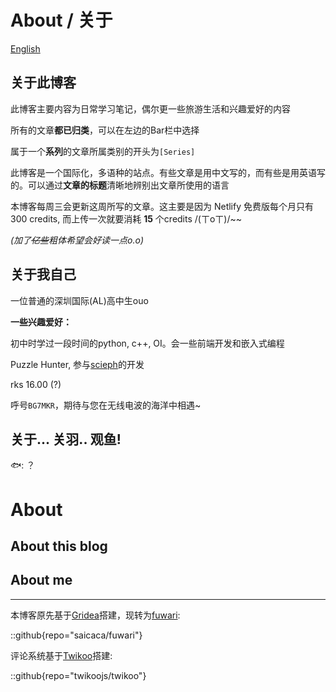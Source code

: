 # About / 关于

[English](#about)

## 关于此博客

此博客主要内容为日常学习笔记，偶尔更一些旅游生活和兴趣爱好的内容

所有的文章**都已归类**，可以在左边的Bar栏中选择

属于一个**系列**的文章所属类别的开头为`[Series]`

此博客是一个国际化，多语种的站点。有些文章是用中文写的，而有些是用英语写的。可以通过**文章的标题**清晰地辨别出文章所使用的语言

本博客每周三会更新这周所写的文章。这主要是因为 Netlify 免费版每个月只有300 credits, 而上传一次就要消耗 **15** 个credits /(ㄒoㄒ)/~~

*(加了~~亿些~~粗体希望会好读一点o.o)*

## 关于我自己

一位普通的深圳国际(AL)高中生ouo

**一些兴趣爱好：**

初中时学过一段时间的python, c++, OI。会一些前端开发和嵌入式编程

Puzzle Hunter, 参与[scieph](https://scieph.com/)的开发

rks 16.00 (?)

呼号`BG7MKR`，期待与您在无线电波的海洋中相遇~

## 关于... 关羽.. 观鱼!

🐟: ？

# About

## About this blog

## About me

---

本博客原先基于[Gridea](https://github.com/getgridea/gridea)搭建，现转为[fuwari](https://github.com/saicaca/fuwari):

::github{repo="saicaca/fuwari"}

评论系统基于[Twikoo](https://github.com/twikoojs/twikoo)搭建:

::github{repo="twikoojs/twikoo"}